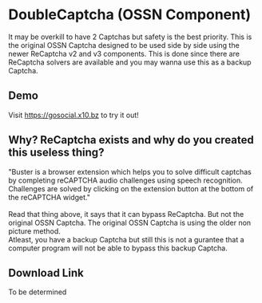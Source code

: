 # DoubleCaptcha (OSSN Component)
It may be overkill to have 2 Captchas but safety is the best priority. This is the original OSSN Captcha designed to be used side by side using the newer ReCaptcha v2 and v3 components. This is done since there are ReCaptcha solvers are available and you may wanna use this as a backup Captcha.

## Demo
Visit https://gosocial.x10.bz to try it out!

## Why? ReCaptcha exists and why do you created this useless thing?
"Buster is a browser extension which helps you to solve difficult captchas by completing reCAPTCHA audio challenges using speech recognition. Challenges are solved by clicking on the extension button at the bottom of the reCAPTCHA widget."
<br>
<br>
Read that thing above, it says that it can bypass ReCaptcha. But not the original OSSN Captcha. The original OSSN Captcha is using the older non picture method.
<br>
Atleast, you have a backup Captcha but still this is not a gurantee that a computer program will not be able to bypass this backup Captcha.

## Download Link
To be determined
